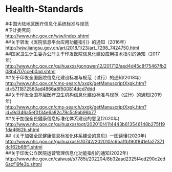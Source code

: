 # Health-Standards  
#中国大陆地区医疗信息化系统标准与规范  
#卫计委官网     
http://www.nhc.gov.cn/wjw/index.shtml  
##关于转发《医院信息平台应用功能指引》的通知（2016年）    
http://wjw.jiangsu.gov.cn/art/2018/1/23/art_7298_7424750.html  
##国家卫生计生委办公厅关于印发医院信息化建设应用技术指引的通知（2017年）    
http://www.nhc.gov.cn/guihuaxxs/gongwen12/201712/aed4d45c8f75467fb208b4707cceb0ad.shtml  
##关于印发全国医院信息化建设标准与规范（试行）的通知(2018年)    
http://www.nhc.gov.cn/cms-search/xxgk/getManuscriptXxgk.htm?id=5711872560ad4866a8f500814dcd7ddd  
##关于印发全国基层医疗卫生机构信息化建设标准与规范（试行）的通知(2019年)    
http://www.nhc.gov.cn/cms-search/xxgk/getManuscriptXxgk.htm?id=9d346a5ef0134e6a82c79c5c9ab96b77  
##关于加强全民健康信息标准化体系建设的意见(2020年)    
http://www.nhc.gov.cn/guihuaxxs/pqt/202010/4114443b613546148b275f191da4662b.shtml  
##《关于加强全民健康信息标准化体系建设的意见》一图读懂(2020年)    
http://www.nhc.gov.cn/guihuaxxs/s10742/202010/c6ba1fbf90f841efa27371dc162b68f1.shtml  
##关于印发公立医院运营管理信息化功能指引的通知(2022年)    
http://www.nhc.gov.cn/caiwusi/s7785t/202204/8b32aad2325f4ed290c2ed6acf19fe3b.shtml  

